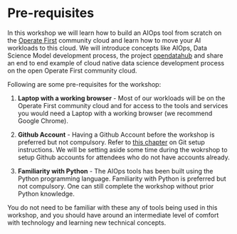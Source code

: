 # Pre-requisites

In this workshop we will learn how to build an AIOps tool from scratch on the [Operate First](https://www.operate-first.cloud/) community cloud and learn how to move your AI workloads to this cloud. We will introduce concepts like AIOps, Data Science Model development process, the project [opendatahub](https://opendatahub.io/) and share an end to end example of cloud native data science development process on the open Operate First community cloud.

Following are some pre-requisites for the workshop:

1. **Laptop with a working browser** - Most of our workloads will be on the Operate First community cloud and for access to the tools and services you would need a Laptop with a working browser (we recommend Google Chrome).

2. **Github Account** - Having a Github Account before the workshop is preferred but not compulsory. Refer to [this chapter](./git_setup.md) on Git setup instructions. We will be setting aside some time during the wokrshop to setup Github accounts for attendees who do not have accounts already.

3. **Familiarity with Python** - The AIOps tools has been built using the Python programming language. Familiarity with Python is preferred but not compulsory. One can still complete the workshop without prior Python knowledge.

You do not need to be familiar with these any of tools being used in this workshop, and you should have around an intermediate level of comfort with technology and learning new technical concepts.
